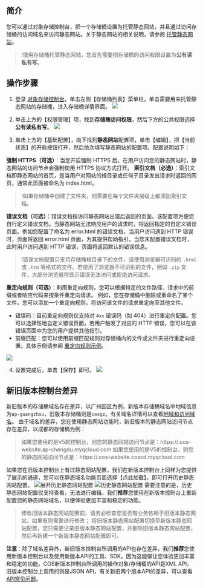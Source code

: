 ## 简介
您可以通过对象存储控制台，把一个存储桶设置为托管静态网站，并且通过访问存储桶的访问域名来访问静态网站。关于静态网站的相关说明，请参阅 [托管静态网站](https://cloud.tencent.com/document/product/436/32670)。

>!使用存储桶托管静态网站，您首先需要把存储桶的访问权限设置为**公有读私有写**。

## 操作步骤
1. 登录 [对象存储控制台](https://console.cloud.tencent.com/cos5)，单击左侧【存储桶列表】菜单栏，单击需要用来托管静态网站的存储桶，进入存储桶详情界面。
![](https://main.qcloudimg.com/raw/b90ad17947a0ec530db87210f4b9027d.png)

2. 单击上方的【权限管理】项，找到**存储桶访问权限**，然后下方的公共权限选择**公有读私有写**。
![](https://main.qcloudimg.com/raw/db25a763ebb71786309a9a09efefa5fa.png)

3. 单击上方的【基础配置】，向下找到**静态网站**配置项，单击【编辑】，把【当前状态】的开启按钮打开，然后依次填写静态网站的配置项。配置说明如下：

 **强制 HTTPS（可选）**：当您开启强制 HTTPS 后，在用户访问您的静态网站时，静态网站的访问节点会强制使用 HTTPS 协议方式打开。
**索引文档（必选）**：索引文档即静态网站的首页，是当用户对网站的根目录或任何子目录发出请求时返回的网页，通常此页面被命名为 index.html。

 >!如果存储桶中创建了文件夹，则需要在每个文件夹层级上都添加索引文档。

 **错误文档（可选）**：错误文档指访问静态网站出错后返回的页面。该配置项方便您自行定义错误文档。当静态网站无法响应用户的请求时，将返回指定的自定义错误页面。例如您配置了命名为  error.html 的错误文档，当用户访问遇到 HTTP 错误时，页面将返回 error.html 页面，为其提供帮助指引。当您未配置错误文档时，此时用户访问遇到 HTTP 错误，页面将返回默认的错误信息。

 >!错误文档配置只支持存储桶根目录下的文件，请使用浏览器可识别的 `.html` 或 `.htm` 等格式的文件。若使用了浏览器不可识别的文件，例如 `.zip` 文件，大部分浏览器将显示错误无法访问或拒绝访问请求。

 **重定向规则（可选）**：利用重定向规则，您可以根据特定的文件路径、请求中的前缀或者响应代码来按条件重定向请求。
例如，您在存储桶中删除或重命名了某个文件。您可以添加一个重定向规则，将访问该文件的请求重定向至其他文件。
 - 错误码：目前重定向规则仅支持对 `4xx` 错误码（如 404）进行重定向配置。您可以选择性地自定义错误页面，若用户触发了对应的 HTTP 错误，您可以在该错误页面中为您的用户提供其他指引。
 - 前缀匹配：您可以使用前缀匹配规则对存储桶内的文件或文件夹进行重定向设置。具体示例请参阅 [重定向规则示例](https://cloud.tencent.com/document/product/436/32670#.E9.87.8D.E5.AE.9A.E5.90.91.E8.A7.84.E5.88.99)。

 ![](https://main.qcloudimg.com/raw/3754f0b0d19a815fc58896012e28025b.png)

4. 设置完成后，单击【保存】即可。
![](https://main.qcloudimg.com/raw/9888185749b48840c4b38af7383aac77.png)

## 新旧版本控制台差异
新旧版本的存储桶域名存在差异，以广州园区为例，新版本存储桶域名中地域信息为`ap-guangzhou`，旧版本存储桶则是`cosgz`。有关域名详情可以查看[地域和访问域名](https://cloud.tencent.com/document/product/436/6224)。
由于域名的差异，您在使用静态网站功能时，新旧版本的静态网站访问节点存在差异，以成都的存储桶为例：
> 如果您使用的是V5的控制台，则您的静态网站访问节点是：https://<bucketname-APPID>.cos-website.ap-chengdu.myqcloud.com
>  如果您使用的是V5的控制台，则您的静态网站访问节点是：https://<bucketname-APPID>.cos-website.coscd.myqcloud.com

如果您在旧版本控制台上有过静态网站配置，我们在新版本控制台上同样为您提供了展示的通道，您可以在静态域名功能页面选择【点此加载】，即可打开历史静态网站配置。
![展开历史静态网站配置](https://main.qcloudimg.com/raw/25c29959d4f3ac2d0d88a37983d7ef00.png)
![历史静态网站配置](https://main.qcloudimg.com/raw/be56c534bd05a1fde2de401ec8bbb995.png)
需要注意的是，历史静态网站配置仅支持查看，无法进行编辑。我们**推荐**您使用在新版本控制台上重新配置您的静态网站域名，以便体验更加丰富和稳定的功能。

>  修改旧版本静态网站配置前，请务必检查您是否有业务依赖于旧版本静态网站，如果有则需要进行修改；
>  将旧版本静态网站配置切换至新版本静态网站配置，您只需要记录旧版本静态网站配置，并删除旧版本静态网站配置，然后再新建一个新版本静态网站配置即可。


**注意**：除了域名差异外，新旧版本控制台所调用的API也存在差异，我们**推荐**您使用新版本控制台以及使用新版本API的工具、SDK，因为这能够让您体验更加丰富和稳定的功能。COS新版本控制台所调用的操作对象/存储桶的API是XML API，旧版本控制台上调用的则是JSON API，有关新旧两个版本API的差异，可以查看[API常见问题](https://cloud.tencent.com/document/product/436/6281)。
